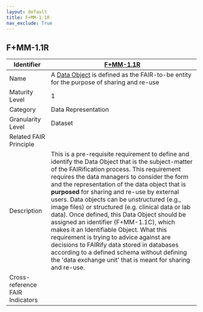 ```yaml
---
layout: default
title: F+MM-1.1R
nav_exclude: True
---
```


## F+MM-1.1R

| Identifier | [F+MM-1.1R](https://github.com/FAIRplus/Data-Maturity/blob/indicator-definitions/docs/_indicators/B.%20F%2BMM-1.1R.md) |
| ---------- | ----------|
| Name | A [Data Object](https://fairplus.github.io/Data-Maturity/docs/Glossary/#data-object) is defined as the FAIR-to-be entity for the purpose of sharing and re-use  |
| Maturity Level | 1 |
| Category | Data Representation |
| Granularity Level | Dataset |
| Related FAIR Principle | |
| Description | This is a pre-requisite requirement to define and identify the Data Object that is the subject-matter of the FAIRification process. This requirement requires the data managers to consider the form and the representation of the data object that is **purposed** for sharing and re-use by external users. Data objects can be unstructured (e.g., image files) or structured (e.g. clinical data or lab data). Once defined, this Data Object should be assigned an identifier (F+MM-1.1C), which makes it an Identifiable Object. What this requirement is trying to advice against are decisions to FAIRify data stored in databases according to a defined schema without defining the 'data exchange unit' that is meant for sharing and re-use.
| Cross-reference FAIR Indicators |  |
